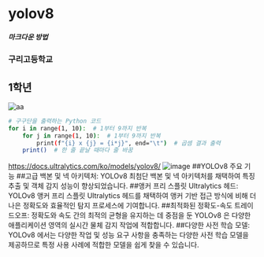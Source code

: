 # yolov8
##### 마크다운 방법
### 구리고등학교
## 1학년
![aa](https://github.com/user-attachments/assets/6a2db06e-0902-4fa9-a3f8-017d9ba4a6e2)
```bash
# 구구단을 출력하는 Python 코드
for i in range(1, 10):  # 1부터 9까지 반복
    for j in range(1, 10):  # 1부터 9까지 반복
        print(f"{i} x {j} = {i*j}", end="\t")  # 곱셈 결과 출력
    print()  # 한 줄 끝날 때마다 줄 바꿈
```
https://docs.ultralytics.com/ko/models/yolov8/
![image](https://github.com/user-attachments/assets/a98d36de-af16-42e2-9246-af4c6479b5a1)
##YOLOv8 주요 기능
##고급 백본 및 넥 아키텍처: YOLOv8 최첨단 백본 및 넥 아키텍처를 채택하여 특징 추출 및 객체 감지 성능이 향상되었습니다.
##앵커 프리 스플릿 Ultralytics 헤드: YOLOv8 앵커 프리 스플릿 Ultralytics 헤드를 채택하여 앵커 기반 접근 방식에 비해 더 나은 정확도와 효율적인 탐지 프로세스에 기여합니다.
##최적화된 정확도-속도 트레이드오프: 정확도와 속도 간의 최적의 균형을 유지하는 데 중점을 둔 YOLOv8 은 다양한 애플리케이션 영역의 실시간 물체 감지 작업에 적합합니다.
##다양한 사전 학습 모델: YOLOv8 에서는 다양한 작업 및 성능 요구 사항을 충족하는 다양한 사전 학습 모델을 제공하므로 특정 사용 사례에 적합한 모델을 쉽게 찾을 수 있습니다.
